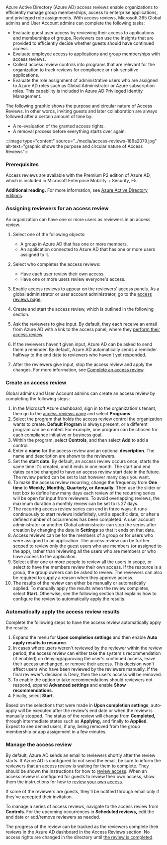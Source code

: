 Azure Active Directory (Azure AD) access reviews enable organizations to efficiently manage group memberships, access to enterprise applications, and privileged role assignments. With access reviews, Microsoft 365 Global admins and User Account admins can complete the following tasks:

 -  Evaluate guest user access by reviewing their access to applications and memberships of groups. Reviewers can use the insights that are provided to efficiently decide whether guests should have continued access.
 -  Evaluate employee access to applications and group memberships with access reviews.
 -  Collect access review controls into programs that are relevant for the organization to track reviews for compliance or risk-sensitive applications.
 -  Evaluate the role assignment of administrative users who are assigned to Azure AD roles such as Global Administrator or Azure subscription roles. This capability is included in Azure AD Privileged Identity Management.

The following graphic shows the purpose and circular nature of Access Reviews. In other words, inviting guests and later collaboration are always followed after a certain amount of time by:

 -  A re-evaluation of the granted access rights.
 -  A removal process before everything starts over again.

:::image type="content" source="../media/access-reviews-186a2079.jpg" alt-text="graphic shows the purpose and circular nature of Access Reviews":::


### Prerequisites

Access reviews are available with the Premium P2 edition of Azure AD, which is included in Microsoft Enterprise Mobility + Security, E5.

**Additional reading.** For more information, see [Azure Active Directory editions](/azure/active-directory/active-directory-editions?azure-portal=true).

### Assigning reviewers for an access review

An organization can have one or more users as reviewers in an access review.

1.  Select one of the following objects:
    
     -  A group in Azure AD that has one or more members.
     -  An application connected to Azure AD that has one or more users assigned to it.
2.  Select who completes the access reviews:
    
     -  Have each user review their own access.
     -  Have one or more users review everyone's access.
3.  Enable access reviews to appear on the reviewers' access panels. As a global administrator or user account administrator, go to the [access reviews page](https://portal.azure.com/?azure-portal=true).
4.  Create and start the access review, which is outlined in the following section.
5.  Ask the reviewers to give input. By default, they each receive an email from Azure AD with a link to the access panel, where they [perform their access review](/azure/active-directory/active-directory-azure-ad-controls-perform-access-review?azure-portal=true).
6.  If the reviewers haven't given input, Azure AD can be asked to send them a reminder. By default, Azure AD automatically sends a reminder halfway to the end date to reviewers who haven't yet responded.
7.  After the reviewers give input, stop the access review and apply the changes. For more information, see [Complete an access review](/azure/active-directory/active-directory-azure-ad-controls-complete-access-review?azure-portal=true).

### Create an access review

Global admins and User Account admins can create an access review by completing the following steps:

1.  In the Microsoft Azure dashboard, sign in to the organization's tenant, then go to the [access reviews page](https://portal.azure.com/?azure-portal=true) and select **Programs**.
2.  Select the program that holds the access review control the organization wants to create. **Default Program** is always present, or a different program can be created. For example, one program can be chosen for each compliance initiative or business goal.
3.  Within the program, select **Controls**, and then select **Add** to add a control.
4.  Enter a **name** for the access review and an optional **description**. The name and description are shown to the reviewers.
5.  Set the **start date**. By default, an access review occurs once, starts the same time it's created, and it ends in one month. The start and end dates can be changed to have an access review start date in the future. The review period can be set to last however many days you want.
6.  To make the access review recurring, change the frequency from **One time** to **Weekly, Monthly, Quarterly, or Annually**. Then use the slider or text box to define how many days each review of the recurring series will be open for input from reviewers. To avoid overlapping reviews, the maximum duration a monthly review can be set to is 27 days.
7.  The recurring access review series can end in three ways: it runs continuously to start reviews indefinitely, until a specific date, or after a defined number of occurrences has been completed. A user account administrator or another Global administrator can stop the series after creation by changing the date in **Settings** so that it ends on that date.
8.  Access reviews can be for the members of a group or for users who were assigned to an application. The access review can be further scoped to review only the guest users who are members (or assigned to the app), rather than reviewing all the users who are members or who have access to the application.
9.  Select either one or more people to review all the users in scope, or select to have the members review their own access. If the resource is a group, the group owners can be asked to review. The reviewers can also be required to supply a reason when they approve access.
10. The results of the review can either be manually or automatically applied. To manually apply the results when the review completes, select **Start**. Otherwise, see the following section that explains how to configure the review to automatically apply the results.

### Automatically apply the access review results

Complete the following steps to have the access review automatically apply the results:

1.  Expand the menu for **Upon completion settings** and then enable **Auto apply results to resource**.
2.  In cases where users weren't reviewed by the reviewer within the review period, the access review can either take the system's recommendation (if enabled) on denying/approving the user's continued access, leave their access unchanged, or remove their access. This decision won't affect users who have been reviewed by the reviewers manually. If the final reviewer’s decision is Deny, then the user’s access will be removed.
3.  To enable the option to take recommendations should reviewers not respond, expand **Advanced settings** and enable **Show recommendations**.
4.  Finally, select **Start**.

Based on the selections that were made in **Upon completion settings**, auto-apply will be executed after the review's end date or when the review is manually stopped. The status of the review will change from **Completed,** through intermediate states such as **Applying,** and finally to **Applied**. Expect to see denied users, if any, being removed from the group membership or app assignment in a few minutes.

### Manage the access review

By default, Azure AD sends an email to reviewers shortly after the review starts. If Azure AD is configured to not send the email, be sure to inform the reviewers that an access review is waiting for them to complete. They should be shown the instructions for how to [review access](/azure/active-directory/active-directory-azure-ad-controls-perform-access-review?azure-portal=true). When an access review is configured for guests to review their own access, show them the instructions for how to [review your own access](/azure/active-directory/active-directory-azure-ad-controls-perform-access-review?azure-portal=true).

If some of the reviewers are guests, they'll be notified through email only if they've accepted their invitation.

To manage a series of access reviews, navigate to the access review from **Controls**. For the upcoming occurrences in **Scheduled reviews,** edit the end date or add/remove reviewers as needed.

The progress of the review can be tracked as the reviewers complete their reviews in the Azure AD dashboard in the Access Reviews section. No access rights are changed in the directory until [the review is completed](/azure/active-directory/active-directory-azure-ad-controls-complete-access-review?azure-portal=true).
